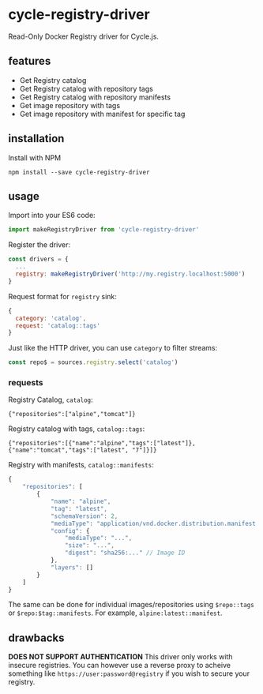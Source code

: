 # cycle-registry-driver
Read-Only Docker Registry driver for Cycle.js.

## features
* Get Registry catalog
* Get Registry catalog with repository tags
* Get Registry catalog with repository manifests
* Get image repository with tags
* Get image repository with manifest for specific tag

## installation
Install with NPM
```
npm install --save cycle-registry-driver
```

## usage
Import into your ES6 code:
```javascript
import makeRegistryDriver from 'cycle-registry-driver'
```
Register the driver:
```javascript
const drivers = {
  ...
  registry: makeRegistryDriver('http://my.registry.localhost:5000')
}
```
Request format for `registry` sink:
```javascript
{
  category: 'catalog',
  request: 'catalog::tags'
}
```
Just like the HTTP driver, you can use `category` to filter streams:
```javascript
const repo$ = sources.registry.select('catalog')
```

### requests
Registry Catalog, `catalog`:
```
{"repositories":["alpine","tomcat"]}
```
Registry catalog with tags, `catalog::tags`:
```
{"repositories":[{"name":"alpine","tags":["latest"]},{"name":"tomcat","tags":["latest", "7"]}]}
```
Registry with manifests, `catalog::manifests`:
```javascript
{
    "repositories": [
        {
            "name": "alpine",
            "tag": "latest",
            "schemaVersion": 2,
            "mediaType": "application/vnd.docker.distribution.manifest.v2+json",
            "config": {
                "mediaType": "...",
                "size": "...",
                "digest": "sha256:..." // Image ID
            },
            "layers": []
        }
    ]
}
```
The same can be done for individual images/repositories using `$repo::tags` or `$repo:$tag::manifests`. For example, `alpine:latest::manifest`.

## drawbacks
**DOES NOT SUPPORT AUTHENTICATION** This driver only works with insecure registries. You can however use a reverse proxy to acheive something like `https://user:password@registry` if you wish to secure your registry.
